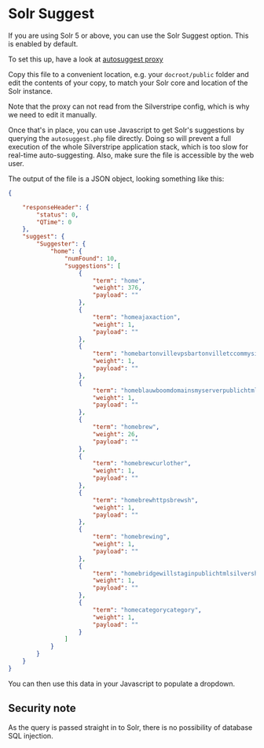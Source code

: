 # Solr Suggest

If you are using Solr 5 or above, you can use the Solr Suggest option. This is enabled by default.

To set this up, have a look at [autosuggest proxy](../client/proxy/autosuggest.php)

Copy this file to a convenient location, e.g. your `docroot/public` folder and edit the contents of your copy, to match your Solr core and location of the Solr instance.

Note that the proxy can not read from the Silverstripe config, which is why we need to edit it manually.

Once that's in place, you can use Javascript to get Solr's suggestions by querying the `autosuggest.php` file directly.
Doing so will prevent a full execution of the whole Silverstripe application stack,
which is too slow for real-time auto-suggesting.
Also, make sure the file is accessible by the web user.

The output of the file is a JSON object, looking something like this:
```json
{

    "responseHeader": {
        "status": 0,
        "QTime": 0
    },
    "suggest": {
        "Suggester": {
            "home": {
                "numFound": 10,
                "suggestions": [
                    {
                        "term": "home",
                        "weight": 376,
                        "payload": ""
                    },
                    {
                        "term": "homeajaxaction",
                        "weight": 1,
                        "payload": ""
                    },
                    {
                        "term": "homebartonvillevpsbartonvilletccommysitecodememberextensionphp",
                        "weight": 1,
                        "payload": ""
                    },
                    {
                        "term": "homeblauwboomdomainsmyserverpublichtmlcompframeworksrci",
                        "weight": 1,
                        "payload": ""
                    },
                    {
                        "term": "homebrew",
                        "weight": 26,
                        "payload": ""
                    },
                    {
                        "term": "homebrewcurlother",
                        "weight": 1,
                        "payload": ""
                    },
                    {
                        "term": "homebrewhttpsbrewsh",
                        "weight": 1,
                        "payload": ""
                    },
                    {
                        "term": "homebrewing",
                        "weight": 1,
                        "payload": ""
                    },
                    {
                        "term": "homebridgewillstaginpublichtmlsilvershopcodecartordertotalcalculatorphp",
                        "weight": 1,
                        "payload": ""
                    },
                    {
                        "term": "homecategorycategory",
                        "weight": 1,
                        "payload": ""
                    }
                ]
            }
        }
    }
}
```

You can then use this data in your Javascript to populate a dropdown.

## Security note

As the query is passed straight in to Solr, there is no possibility of database SQL injection.

